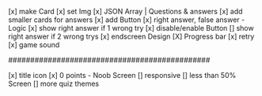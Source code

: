 [x] make Card
[x] set Img
[x] JSON Array | Questions & answers
[x] add smaller cards for answers
[x] add Button
[x] right answer, false answer - Logic
[x] show right answer if 1 wrong try
[x] disable/enable Button
[] show right answer if 2 wrong trys
[x] endscreen Design
[X] Progress bar
[x] retry
[x] game sound

##############################################

[x] title icon
[x] 0 points - Noob Screen
[] responsive
[] less than 50% Screen
[] more quiz themes
